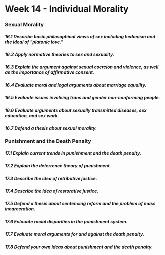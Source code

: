 # Week 14 - Individual Morality

### Sexual Morality

##### 16.1 Describe basic philosophical views of sex including hedonism and the ideal of "platonic love."

##### 16.2 Apply normative theories to sex and sexuality.

##### 16.3 Explain the argument against sexual coercion and violence, as well as the importance of affirmative consent.

##### 16.4 Evaluate moral and legal arguments about marriage equality.

##### 16.5 Evaluate issues involving trans and gender non-conforming people.

##### 16.6 Evaluate arguments about sexually transmitted diseases, sex education, and sex work.

##### 16.7 Defend a thesis about sexual morality.

### Punishment and the Death Penalty

##### 17.1 Explain current trends in punishment and the death penalty.

##### 17.2 Explain the deterrence theory of punishment.

##### 17.3 Describe the idea of retributive justice.

##### 17.4 Describe the idea of restorative justice.

##### 17.5 Defend a thesis about sentencing reform and the problem of mass incarceration.

##### 17.6 Evlauate racial disparities in the punishment system.

##### 17.7 Evaluate moral arguments for and against the death penalty.

##### 17.8 Defend your own ideas about punishment and the death penalty.
